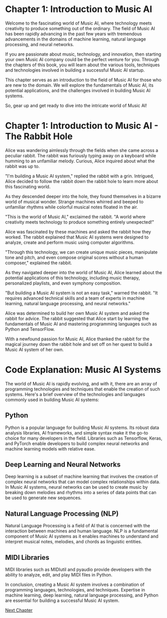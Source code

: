 # Chapter 1: Introduction to Music AI

Welcome to the fascinating world of Music AI, where technology meets creativity to produce something out of the ordinary. The field of Music AI has been rapidly advancing in the past few years with tremendous advancements in the domains of machine learning, natural language processing, and neural networks. 

If you are passionate about music, technology, and innovation, then starting your own Music AI company could be the perfect venture for you. Through the chapters of this book, you will learn about the various tools, techniques and technologies involved in building a successful Music AI startup.

This chapter serves as an introduction to the field of Music AI for those who are new to the domain. We will explore the fundamentals of Music AI, its potential applications, and the challenges involved in building Music AI systems. 

So, gear up and get ready to dive into the intricate world of Music AI!
# Chapter 1: Introduction to Music AI - The Rabbit Hole

Alice was wandering aimlessly through the fields when she came across a peculiar rabbit. The rabbit was furiously typing away on a keyboard while humming to an unfamiliar melody. Curious, Alice inquired about what the rabbit was up to. 

"I'm building a Music AI system," replied the rabbit with a grin. Intrigued, Alice decided to follow the rabbit down the rabbit hole to learn more about this fascinating world.

As they descended deeper into the hole, they found themselves in a bizarre world of musical wonder. Strange machines whirred and beeped to unfamiliar rhythms while colorful musical notes floated in the air. 

"This is the world of Music AI," exclaimed the rabbit. "A world where creativity meets technology to produce something entirely unexpected!"

Alice was fascinated by these machines and asked the rabbit how they worked. The rabbit explained that Music AI systems were designed to analyze, create and perform music using computer algorithms.

"Through this technology, we can create unique music pieces, manipulate tone and pitch, and even compose original scores without a human composer," explained the rabbit.

As they navigated deeper into the world of Music AI, Alice learned about the potential applications of this technology, including music therapy, personalized playlists, and even symphony composition.

"But building a Music AI system is not an easy task," warned the rabbit. "It requires advanced technical skills and a team of experts in machine learning, natural language processing, and neural networks."

Alice was determined to build her own Music AI system and asked the rabbit for advice. The rabbit suggested that Alice start by learning the fundamentals of Music AI and mastering programming languages such as Python and TensorFlow.

With a newfound passion for Music AI, Alice thanked the rabbit for the magical journey down the rabbit hole and set off on her quest to build a Music AI system of her own.
# Code Explanation: Music AI Systems

The world of Music AI is rapidly evolving, and with it, there are an array of programming technologies and techniques that enable the creation of such systems. Here's a brief overview of the technologies and languages commonly used in building Music AI systems:

## Python
Python is a popular language for building Music AI systems. Its robust data analysis libraries, AI frameworks, and simple syntax make it the go-to choice for many developers in the field. Libraries such as Tensorflow, Keras, and PyTorch enable developers to build complex neural networks and machine learning models with relative ease.

## Deep Learning and Neural Networks
Deep learning is a subset of machine learning that involves the creation of complex neural networks that can model complex relationships within data. In Music AI systems, neural networks can be used to create music by breaking down melodies and rhythms into a series of data points that can be used to generate new sequences.

## Natural Language Processing (NLP)
Natural Language Processing is a field of AI that is concerned with the interaction between machines and human language. NLP is a fundamental component of Music AI systems as it enables machines to understand and interpret musical notes, melodies, and chords as linguistic entities.

## MIDI Libraries
MIDI libraries such as MIDIutil and pyaudio provide developers with the ability to analyze, edit, and play MIDI files in Python.

In conclusion, creating a Music AI system involves a combination of programming languages, technologies, and techniques. Expertise in machine learning, deep learning, natural language processing, and Python are essential for building a successful Music AI system.


[Next Chapter](02_Chapter02.md)